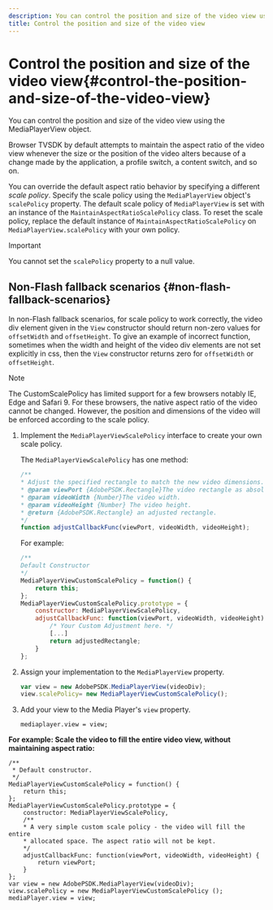 ```yaml
---
description: You can control the position and size of the video view using the MediaPlayerView object.
title: Control the position and size of the video view
---
```


# Control the position and size of the video view{#control-the-position-and-size-of-the-video-view}

You can control the position and size of the video view using the MediaPlayerView object.

Browser TVSDK by default attempts to maintain the aspect ratio of the video view whenever the size or the position of the video alters because of a change made by the application, a profile switch, a content switch, and so on.

You can override the default aspect ratio behavior by specifying a different *scale policy*. Specify the scale policy using the `MediaPlayerView` object's `scalePolicy` property. The default scale policy of `MediaPlayerView` is set with an instance of the `MaintainAspectRatioScalePolicy` class. To reset the scale policy, replace the default instance of `MaintainAspectRatioScalePolicy` on `MediaPlayerView.scalePolicy` with your own policy. 

>[!IMPORTANT]
>
>You cannot set the `scalePolicy` property to a null value.

## Non-Flash fallback scenarios {#non-flash-fallback-scenarios}

In non-Flash fallback scenarios, for scale policy to work correctly, the video div element given in the `View` constructor should return non-zero values for `offsetWidth` and `offsetHeight`. To give an example of incorrect function, sometimes when the width and height of the video div elements are not set explicitly in css, then the `View` constructor returns zero for `offsetWidth` or `offsetHeight`.

>[!NOTE]
>
>The CustomScalePolicy has limited support for a few browsers notably IE, Edge and Safari 9. For these browsers, the native aspect ratio of the video cannot be changed. However, the position and dimensions of the video will be enforced according to the scale policy.

1. Implement the `MediaPlayerViewScalePolicy` interface to create your own scale policy.

   The `MediaPlayerViewScalePolicy` has one method: 

   ```js
   /** 
   * Adjust the specified rectangle to match the new video dimensions. 
   * @param viewPort {AdobePSDK.Rectangle}The video rectangle as absolute position. 
   * @param videoWidth {Number}The video width. 
   * @param videoHeight {Number} The video height. 
   * @return {AdobePSDK.Rectangle} an adjusted rectangle. 
   */ 
   function adjustCallbackFunc(viewPort, videoWidth, videoHeight);
   ```

   For example: 

   ```js
   /** 
   Default Constructor 
   */ 
   MediaPlayerViewCustomScalePolicy = function() { 
       return this; 
   }; 
   MediaPlayerViewCustomScalePolicy.prototype = { 
       constructor: MediaPlayerViewScalePolicy, 
       adjustCallbackFunc: function(viewPort, videoWidth, videoHeight) { 
           /* Your Custom Adjustment here. */ 
           [...] 
           return adjustedRectangle; 
       } 
   };
   ```

1. Assign your implementation to the `MediaPlayerView` property.

   ```js
   var view = new AdobePSDK.MediaPlayerView(videoDiv); 
   view.scalePolicy= new MediaPlayerViewCustomScalePolicy();
   ```

1. Add your view to the Media Player's `view` property.

   ```
   mediaplayer.view = view;
   ```

<!--<a id="example_ABCD79AE29DB4A668F9A8B729FE44AF9"></a>-->

**For example: Scale the video to fill the entire video view, without maintaining aspect ratio:** 

```
/** 
 * Default constructor. 
 */ 
MediaPlayerViewCustomScalePolicy = function() { 
    return this; 
}; 
MediaPlayerViewCustomScalePolicy.prototype = { 
    constructor: MediaPlayerViewScalePolicy, 
    /** 
    * A very simple custom scale policy - the video will fill the entire 
    * allocated space. The aspect ratio will not be kept. 
    */ 
    adjustCallbackFunc: function(viewPort, videoWidth, videoHeight) { 
        return viewPort; 
    } 
}; 
var view = new AdobePSDK.MediaPlayerView(videoDiv); 
view.scalePolicy = new MediaPlayerViewCustomScalePolicy (); 
mediaPlayer.view = view;
```

